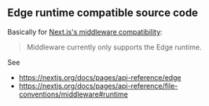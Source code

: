 ## Edge runtime compatible source code

Basically for [Next.js's middleware compatibility](https://nextjs.org/docs/pages/api-reference/file-conventions/middleware#runtime):

> Middleware currently only supports the Edge runtime.

See

- https://nextjs.org/docs/pages/api-reference/edge
- https://nextjs.org/docs/pages/api-reference/file-conventions/middleware#runtime
